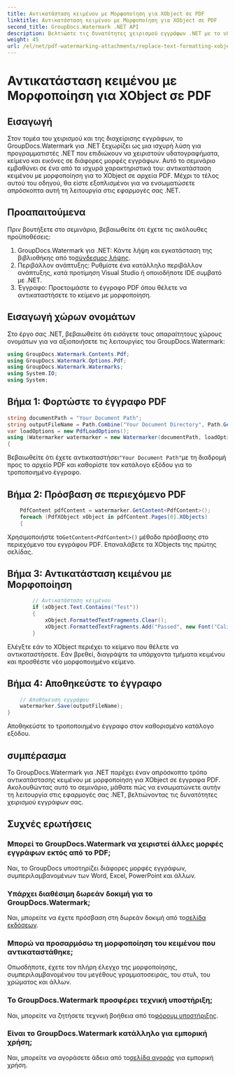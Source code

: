 ```yaml
---
title: Αντικατάσταση κειμένου με Μορφοποίηση για XObject σε PDF
linktitle: Αντικατάσταση κειμένου με Μορφοποίηση για XObject σε PDF
second_title: GroupDocs.Watermark .NET API
description: Βελτιώστε τις δυνατότητες χειρισμού εγγράφων .NET με το υδατογράφημα GroupDocs για .NET. Μάθετε πώς να αντικαθιστάτε το κείμενο με μορφοποίηση σε αρχεία PDF χωρίς κόπο.
weight: 45
url: /el/net/pdf-watermarking-attachments/replace-text-formatting-xobject-pdf/
---
```


# Αντικατάσταση κειμένου με Μορφοποίηση για XObject σε PDF

## Εισαγωγή
Στον τομέα του χειρισμού και της διαχείρισης εγγράφων, το GroupDocs.Watermark για .NET ξεχωρίζει ως μια ισχυρή λύση για προγραμματιστές .NET που επιδιώκουν να χειριστούν υδατογραφήματα, κείμενο και εικόνες σε διάφορες μορφές εγγράφων. Αυτό το σεμινάριο εμβαθύνει σε ένα από τα ισχυρά χαρακτηριστικά του: αντικατάσταση κειμένου με μορφοποίηση για το XObject σε αρχεία PDF. Μέχρι το τέλος αυτού του οδηγού, θα είστε εξοπλισμένοι για να ενσωματώσετε απρόσκοπτα αυτή τη λειτουργία στις εφαρμογές σας .NET.
## Προαπαιτούμενα
Πριν βουτήξετε στο σεμινάριο, βεβαιωθείτε ότι έχετε τις ακόλουθες προϋποθέσεις:
1.  GroupDocs.Watermark για .NET: Κάντε λήψη και εγκατάσταση της βιβλιοθήκης από το[σύνδεσμος λήψης](https://releases.groupdocs.com/Watermark/net/).
2. Περιβάλλον ανάπτυξης: Ρυθμίστε ένα κατάλληλο περιβάλλον ανάπτυξης, κατά προτίμηση Visual Studio ή οποιοδήποτε IDE συμβατό με .NET.
3. Έγγραφο: Προετοιμάστε το έγγραφο PDF όπου θέλετε να αντικαταστήσετε το κείμενο με μορφοποίηση.

## Εισαγωγή χώρων ονομάτων
Στο έργο σας .NET, βεβαιωθείτε ότι εισάγετε τους απαραίτητους χώρους ονομάτων για να αξιοποιήσετε τις λειτουργίες του GroupDocs.Watermark:
```csharp
using GroupDocs.Watermark.Contents.Pdf;
using GroupDocs.Watermark.Options.Pdf;
using GroupDocs.Watermark.Watermarks;
using System.IO;
using System;
```
## Βήμα 1: Φορτώστε το έγγραφο PDF
```csharp
string documentPath = "Your Document Path";
string outputFileName = Path.Combine("Your Document Directory", Path.GetFileName(documentPath));
var loadOptions = new PdfLoadOptions();
using (Watermarker watermarker = new Watermarker(documentPath, loadOptions))
{
```
 Βεβαιωθείτε ότι έχετε αντικαταστήσει`"Your Document Path"`με τη διαδρομή προς το αρχείο PDF και καθορίστε τον κατάλογο εξόδου για το τροποποιημένο έγγραφο.
## Βήμα 2: Πρόσβαση σε περιεχόμενο PDF
```csharp
    PdfContent pdfContent = watermarker.GetContent<PdfContent>();
    foreach (PdfXObject xObject in pdfContent.Pages[0].XObjects)
    {
```
 Χρησιμοποιήστε το`GetContent<PdfContent>()` μέθοδο πρόσβασης στο περιεχόμενο του εγγράφου PDF. Επαναλάβετε τα XObjects της πρώτης σελίδας.
## Βήμα 3: Αντικατάσταση κειμένου με Μορφοποίηση
```csharp
        // Αντικατάσταση κειμένου
        if (xObject.Text.Contains("Test"))
        {
            xObject.FormattedTextFragments.Clear();
            xObject.FormattedTextFragments.Add("Passed", new Font("Calibri", 19, FontStyle.Bold), Color.Red, Color.Aqua);
        }
```
Ελέγξτε εάν το XObject περιέχει το κείμενο που θέλετε να αντικαταστήσετε. Εάν βρεθεί, διαγράψτε τα υπάρχοντα τμήματα κειμένου και προσθέστε νέο μορφοποιημένο κείμενο.
## Βήμα 4: Αποθηκεύστε το έγγραφο
```csharp
    // Αποθήκευση εγγράφου
    watermarker.Save(outputFileName);
}
```
Αποθηκεύστε το τροποποιημένο έγγραφο στον καθορισμένο κατάλογο εξόδου.

## συμπέρασμα
Το GroupDocs.Watermark για .NET παρέχει έναν απρόσκοπτο τρόπο αντικατάστασης κειμένου με μορφοποίηση για XObject σε έγγραφα PDF. Ακολουθώντας αυτό το σεμινάριο, μάθατε πώς να ενσωματώνετε αυτήν τη λειτουργία στις εφαρμογές σας .NET, βελτιώνοντας τις δυνατότητες χειρισμού εγγράφων σας.
## Συχνές ερωτήσεις
### Μπορεί το GroupDocs.Watermark να χειριστεί άλλες μορφές εγγράφων εκτός από το PDF;
Ναι, το GroupDocs υποστηρίζει διάφορες μορφές εγγράφων, συμπεριλαμβανομένων των Word, Excel, PowerPoint και άλλων.
### Υπάρχει διαθέσιμη δωρεάν δοκιμή για το GroupDocs.Watermark;
 Ναι, μπορείτε να έχετε πρόσβαση στη δωρεάν δοκιμή από το[σελίδα εκδόσεων](https://releases.groupdocs.com/).
### Μπορώ να προσαρμόσω τη μορφοποίηση του κειμένου που αντικαταστάθηκε;
Οπωσδήποτε, έχετε τον πλήρη έλεγχο της μορφοποίησης, συμπεριλαμβανομένου του μεγέθους γραμματοσειράς, του στυλ, του χρώματος και άλλων.
### Το GroupDocs.Watermark προσφέρει τεχνική υποστήριξη;
 Ναι, μπορείτε να ζητήσετε τεχνική βοήθεια από το[φόρουμ υποστήριξης](https://forum.groupdocs.com/c/watermark/19).
### Είναι το GroupDocs.Watermark κατάλληλο για εμπορική χρήση;
 Ναι, μπορείτε να αγοράσετε άδεια από το[σελίδα αγοράς](https://purchase.groupdocs.com/buy) για εμπορική χρήση.
